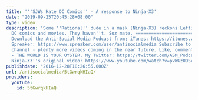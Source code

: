 ```yaml
---
title: '''SJWs Hate DC Comics'' - A response to Ninja-X3'
date: "2019-09-25T20:45:28+08:00"
type: video
description: 'Some ''Rational'' dude in a mask (Ninja-X3) reckons Lefties have ruined
  DC comics and movies. They haven''t. Soz mate. ==================================
  Download the Anti-Social Media Podcast from; iTunes: https://itunes.apple.com/us/podcast/anti-social-media-podcast/id1076431995?mt=2
  Spreaker: https://www.spreaker.com/user/antisocialmedia Subscribe to my YouTube
  channel - plenty more videos coming in the near future. Like, comment or downvote
  - THE WORLD IS YOUR OYSTER. My Twitter: https://twitter.com/ASM_Podcast x ================================
  Ninja-X3''s original video: https://www.youtube.com/watch?v=pvWGzU9SqFg'
publishdate: "2016-12-28T18:26:55.000Z"
url: /antisocialmedia/5tGwrqkHIaQ/
providers:
  youtube:
    id: 5tGwrqkHIaQ
---
```


